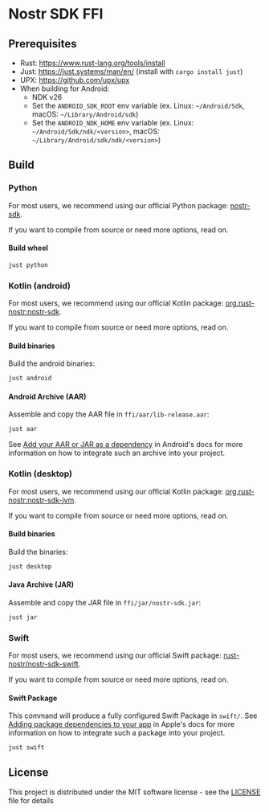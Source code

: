 # Nostr SDK FFI

## Prerequisites

* Rust: https://www.rust-lang.org/tools/install
* Just: https://just.systems/man/en/ (install with `cargo install just`)
* UPX: https://github.com/upx/upx
* When building for Android:
  * NDK v26
  * Set the `ANDROID_SDK_ROOT` env variable (ex. Linux: `~/Android/Sdk`, macOS: `~/Library/Android/sdk`)
  * Set the `ANDROID_NDK_HOME` env variable (ex. Linux: `~/Android/Sdk/ndk/<version>`, macOS: `~/Library/Android/sdk/ndk/<version>`)

## Build

### Python

For most users, we recommend using our official Python package: [nostr-sdk](https://pypi.org/project/nostr-sdk/).

If you want to compile from source or need more options, read on.

#### Build wheel

```bash
just python
```

### Kotlin (android)

For most users, we recommend using our official Kotlin package: [org.rust-nostr:nostr-sdk](https://central.sonatype.com/artifact/org.rust-nostr/nostr-sdk/).

If you want to compile from source or need more options, read on.

#### Build binaries

Build the android binaries:

```bash
just android
```

#### Android Archive (AAR)

Assemble and copy the AAR file in `ffi/aar/lib-release.aar`:

```bash
just aar
```

See [Add your AAR or JAR as a dependency](https://developer.android.com/studio/projects/android-library#psd-add-aar-jar-dependency) in Android's docs for more information on how to integrate such an archive into your project.

### Kotlin (desktop)

For most users, we recommend using our official Kotlin package: [org.rust-nostr:nostr-sdk-jvm](https://central.sonatype.com/artifact/org.rust-nostr/nostr-sdk-jvm/).

If you want to compile from source or need more options, read on.

#### Build binaries

Build the binaries:

```bash
just desktop
```

#### Java Archive (JAR)

Assemble and copy the JAR file in `ffi/jar/nostr-sdk.jar`:

```bash
just jar
```

### Swift

For most users, we recommend using our official Swift package: [rust-nostr/nostr-sdk-swift](https://github.com/rust-nostr/nostr-sdk-swift).

If you want to compile from source or need more options, read on.

#### Swift Package

This command will produce a fully configured Swift Package in `swift/`.
See [Adding package dependencies to your app](https://developer.apple.com/documentation/xcode/adding-package-dependencies-to-your-app) in Apple's docs for more information on how to integrate such a package into your project.

```bash
just swift
```

## License

This project is distributed under the MIT software license - see the [LICENSE](../../LICENSE) file for details
